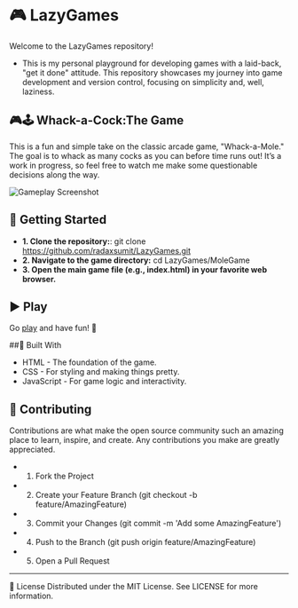 # 🎮 LazyGames

Welcome to the LazyGames repository!

- This is my personal playground for developing games with a laid-back, "get it done" attitude. This repository showcases my journey into game development and version control, focusing on simplicity and, well, laziness.

## 🎮🕹️ Whack-a-Cock:The Game
This is a fun and simple take on the classic arcade game, "Whack-a-Mole." The goal is to whack as many cocks as you can before time runs out! It’s a work in progress, so feel free to watch me make some questionable decisions along the way.

![Gameplay Screenshot](assets/Gameplay.png)

## 🚀 Getting Started

- **1. Clone the repository:**: git clone https://github.com/radaxsumit/LazyGames.git
- **2. Navigate to the game directory:** cd LazyGames/MoleGame
- **3. Open the main game file (e.g., index.html) in your favorite web browser.**

## ▶️ Play
Go [play](https://github.com/radaxsumit/LazyGames.git) and have fun! 🙂

##🔨 Built With
- HTML - The foundation of the game.
- CSS - For styling and making things pretty.
- JavaScript - For game logic and interactivity.


## 🤝 Contributing

Contributions are what make the open source community such an amazing place to learn, inspire, and create. Any contributions you make are greatly appreciated.

- 1. Fork the Project

- 2. Create your Feature Branch (git checkout -b feature/AmazingFeature)

- 3. Commit your Changes (git commit -m 'Add some AmazingFeature')

- 4. Push to the Branch (git push origin feature/AmazingFeature)

- 5. Open a Pull Request

---
📜 License
Distributed under the MIT License. See LICENSE for more information.
